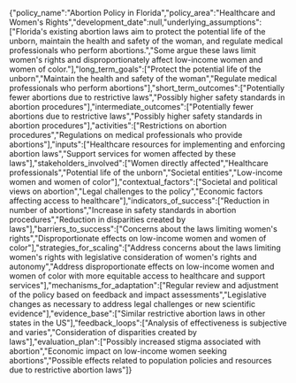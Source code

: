 {"policy_name":"Abortion Policy in Florida","policy_area":"Healthcare and Women's Rights","development_date":null,"underlying_assumptions":["Florida's existing abortion laws aim to protect the potential life of the unborn, maintain the health and safety of the woman, and regulate medical professionals who perform abortions.","Some argue these laws limit women's rights and disproportionately affect low-income women and women of color."],"long_term_goals":["Protect the potential life of the unborn","Maintain the health and safety of the woman","Regulate medical professionals who perform abortions"],"short_term_outcomes":["Potentially fewer abortions due to restrictive laws","Possibly higher safety standards in abortion procedures"],"intermediate_outcomes":["Potentially fewer abortions due to restrictive laws","Possibly higher safety standards in abortion procedures"],"activities":["Restrictions on abortion procedures","Regulations on medical professionals who provide abortions"],"inputs":["Healthcare resources for implementing and enforcing abortion laws","Support services for women affected by these laws"],"stakeholders_involved":["Women directly affected","Healthcare professionals","Potential life of the unborn","Societal entities","Low-income women and women of color"],"contextual_factors":["Societal and political views on abortion","Legal challenges to the policy","Economic factors affecting access to healthcare"],"indicators_of_success":["Reduction in number of abortions","Increase in safety standards in abortion procedures","Reduction in disparities created by laws"],"barriers_to_success":["Concerns about the laws limiting women's rights","Disproportionate effects on low-income women and women of color"],"strategies_for_scaling":["Address concerns about the laws limiting women's rights with legislative consideration of women's rights and autonomy","Address disproportionate effects on low-income women and women of color with more equitable access to healthcare and support services"],"mechanisms_for_adaptation":["Regular review and adjustment of the policy based on feedback and impact assessments","Legislative changes as necessary to address legal challenges or new scientific evidence"],"evidence_base":["Similar restrictive abortion laws in other states in the US"],"feedback_loops":["Analysis of effectiveness is subjective and varies","Consideration of disparities created by laws"],"evaluation_plan":["Possibly increased stigma associated with abortion","Economic impact on low-income women seeking abortions","Possible effects related to population policies and resources due to restrictive abortion laws"]}